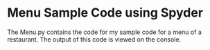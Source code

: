 # Menu Sample Code using Spyder
The Menu.py contains the code for my sample code for a menu of a restaurant. The output of this code is viewed on the console.
